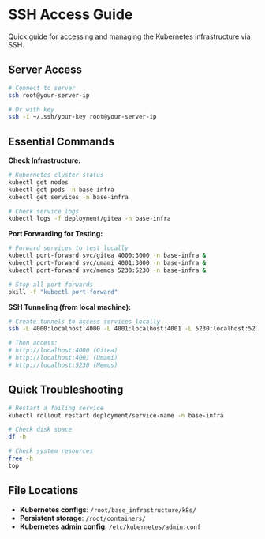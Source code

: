 # SSH Access Guide

Quick guide for accessing and managing the Kubernetes infrastructure via SSH.

## Server Access

```bash
# Connect to server
ssh root@your-server-ip

# Or with key
ssh -i ~/.ssh/your-key root@your-server-ip
```

## Essential Commands

**Check Infrastructure:**
```bash
# Kubernetes cluster status
kubectl get nodes
kubectl get pods -n base-infra
kubectl get services -n base-infra

# Check service logs
kubectl logs -f deployment/gitea -n base-infra
```

**Port Forwarding for Testing:**
```bash
# Forward services to test locally
kubectl port-forward svc/gitea 4000:3000 -n base-infra &
kubectl port-forward svc/umami 4001:3000 -n base-infra &
kubectl port-forward svc/memos 5230:5230 -n base-infra &

# Stop all port forwards
pkill -f "kubectl port-forward"
```

**SSH Tunneling (from local machine):**
```bash
# Create tunnels to access services locally
ssh -L 4000:localhost:4000 -L 4001:localhost:4001 -L 5230:localhost:5230 root@your-server-ip

# Then access:
# http://localhost:4000 (Gitea)
# http://localhost:4001 (Umami)  
# http://localhost:5230 (Memos)
```

## Quick Troubleshooting

```bash
# Restart a failing service
kubectl rollout restart deployment/service-name -n base-infra

# Check disk space
df -h

# Check system resources  
free -h
top
```

## File Locations

- **Kubernetes configs**: `/root/base_infrastructure/k8s/`
- **Persistent storage**: `/root/containers/`
- **Kubernetes admin config**: `/etc/kubernetes/admin.conf`